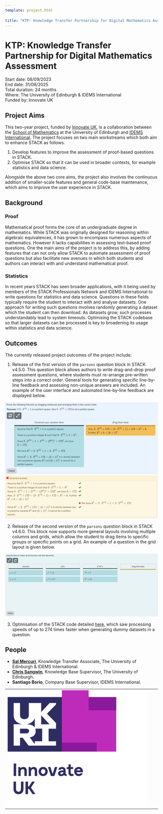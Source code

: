 ```yaml
---
template: project.html

title: "KTP: Knowledge Transfer Partnership for Digital Mathematics Assessment"
---
```

# KTP: Knowledge Transfer Partnership for Digital Mathematics Assessment
<p class="figure-caption">Start date: 08/09/2023<br>
End date: 31/08/2025 <br>
Total duration: 24 months <br>
Where: The University of Edinburgh & IDEMS International <br>
Funded by: Innovate UK</p>

## Project Aims

This two-year project, funded by [Innovate UK](https://www.ukri.org/councils/innovate-uk/), is a collaboration between the [School of Mathematics](https://www.maths.ed.ac.uk/school-of-mathematics) at the University of Edinburgh and [IDEMS International](https://www.idems.international/). The project focuses on two main workstreams which both aim to enhance STACK as follows. 
1. Develop features to improve the assessment of proof-based questions in STACK.
2. Optimise STACK so that it can be used in broader contexts, for example statistics and data science.

Alongside the above two core aims, the project also involves the continuous addition of smaller-scale features and general code-base maintenance, which aims to improve the user experience in STACK.

## Background

### Proof

Mathematical proof forms the core of an undergraduate degree in mathematics. While STACK was originally designed for reasoning within algebraic equivalences, it has grown to encompass numerous aspects of mathematics.
However it lacks capabilities in assessing text-based proof questions. 
One the main aims of the project is to address this, by adding features that can not only allow STACK to automate assessment of proof questions but also facilitate new avenues in which both students and authors can interact with and understand mathematical proof.

### Statistics 

In recent years STACK has seen broader applications, with it being used by members of the STACK Professionals Network and IDEMS International to write questions for statistics and data science. 
Questions in these fields typically require the student to interact with and analyse datasets. 
One approach for writing such questions involves randomly generating a dataset which the student can then download.
As datasets grow, such processes understandably lead to system timeouts. 
Optimising the STACK codebase so that larger datasets can be processed is key to broadening its usage within statistics and data science.

## Outcomes 

The currently released project outcomes of the project include:
1. Release of the first version of the `parsons` question block in STACK v4.5.0. This question block allows authors to write drag-and-drop proof assessment questions, where students must re-arrange pre-written steps into a correct order. General tools for generating specific line-by-line feedback and assessing non-unique answers are included. An example of the user interface and automated line-by-line feedback are displayed below.

<img src="Images/2024-Nested-Proof-study-example.png" alt="Parson's student interface">

<img src="Images/2024-Nested-Proof-study-feedback.png" alt="Parson's feedback">

2. Release of the second version of the `parsons` question block in STACK v4.6.0. This block now supports more general layouts involving multiple columns and grids, which allow the student to drag items to specific groups or specific points on a grid. An example of a question in the grid layout is given below.

<img src="Images/grid_example.png" alt="Grid Parson's example">

3. Optimisation of the STACK code detailed [here](https://docs.stack-assessment.org/en/Developer/Optimising_STACK_for_large_Maxima_variables/), which saw processing speeds of up to 274 times faster when generating dummy datasets in a question.

## People

- <strong>[Sal Mercuri](https://www.maths.ed.ac.uk/~smercuri/)</strong>, Knowledge Transfer Associate, The University of Edinburgh & IDEMS International.
- <strong>[Chris Sangwin](https://www.maths.ed.ac.uk/~csangwin/)</strong>, Knowledge Base Supervisor, The University of Edinburgh.
- <strong>Santiago Borio</strong>, Company Base Supervisor, IDEMS International.

<table>
<tr>
<td><img width="100%" src="Images/ukri-innovate-uk-square-logo.png" alt="Innovate UK Logo"></td>
<td align="left"></td>
<td>
</tr>
</table>
